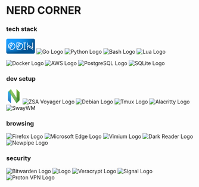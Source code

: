 # NERD CORNER

### tech stack

<img src="https://github.com/odin-lang/Odin/blob/master/misc/logo-slim.png" height="40" alt="Odin Logo"> <img src="https://upload.wikimedia.org/wikipedia/commons/thumb/0/05/Go_Logo_Blue.svg/330px-Go_Logo_Blue.svg.png" height="40" alt="Go Logo"> <img src="https://upload.wikimedia.org/wikipedia/commons/thumb/c/c3/Python-logo-notext.svg/115px-Python-logo-notext.svg.png" height="40" alt="Python Logo"> <img src="https://upload.wikimedia.org/wikipedia/commons/thumb/4/4b/Bash_Logo_Colored.svg/512px-Bash_Logo_Colored.svg.png" height="40" alt="Bash Logo"> <img src="https://upload.wikimedia.org/wikipedia/commons/thumb/c/cf/Lua-Logo.svg/250px-Lua-Logo.svg.png" height="40" alt="Lua Logo">

<img src="https://upload.wikimedia.org/wikipedia/commons/7/70/Docker_logo.png" height="40" alt="Docker Logo"> <img src="https://upload.wikimedia.org/wikipedia/commons/thumb/9/93/Amazon_Web_Services_Logo.svg/512px-Amazon_Web_Services_Logo.svg.png" height="40" alt="AWS Logo"> <img src="https://upload.wikimedia.org/wikipedia/commons/thumb/2/29/Postgresql_elephant.svg/540px-Postgresql_elephant.svg.png" height="40" alt="PostgreSQL Logo"> <img src="https://upload.wikimedia.org/wikipedia/commons/thumb/3/38/SQLite370.svg/382px-SQLite370.svg.png" height="40" alt="SQLite Logo"> 

### dev setup

<img src="https://raw.githubusercontent.com/github/explore/26674e638508ac4a4e113ee32d6755ebfa000569/topics/neovim/neovim.png" height="40" alt="Neovim Logo"> <img src="https://www.zsa.io/cdn-cgi/image/width=180,quality=80,format=auto/@voyager/images/navbar/voyager-logo.webp" height="40" alt="ZSA Voyager Logo"> <img src="https://upload.wikimedia.org/wikipedia/commons/thumb/6/66/Openlogo-debianV2.svg/230px-Openlogo-debianV2.svg.png" height="40" alt="Debian Logo"> <img src="https://upload.wikimedia.org/wikipedia/commons/thumb/e/e4/Tmux_logo.svg/608px-Tmux_logo.svg.png" height="40" alt="Tmux Logo"> <img src="https://upload.wikimedia.org/wikipedia/commons/thumb/9/90/Alacritty_logo.svg/270px-Alacritty_logo.svg.png" height="40" alt="Alacritty Logo"> <img src="https://avatars.githubusercontent.com/u/32400794?s=200&v=4" height="40" alt="SwayWM"> 

### browsing
<img src="https://upload.wikimedia.org/wikipedia/commons/thumb/a/a0/Firefox_logo%2C_2019.svg/250px-Firefox_logo%2C_2019.svg.png" alt="Firefox Logo" height="40"> <img src="https://upload.wikimedia.org/wikipedia/commons/thumb/7/7e/Microsoft_Edge_logo_%282019%29.png/250px-Microsoft_Edge_logo_%282019%29.png" alt="Microsoft Edge Logo" height="40"> <img src="https://store-images.s-microsoft.com/image/apps.53017.e2ccacad-d3e5-4c67-a4b3-023f0df06908.9474b4bf-a799-4bb4-967a-2ec6cbfbb287.44e0e326-e25f-4014-88b6-00766214199e" alt="Vimium Logo" height="40"> <img src="https://avatars.githubusercontent.com/u/38494721?v=4" alt="Dark Reader Logo" height="40"> <img src="https://upload.wikimedia.org/wikipedia/commons/thumb/2/22/NewPipelogo.svg/205px-NewPipelogo.svg.png" alt="Newpipe Logo" height="40">

### security
<img src="https://play-lh.googleusercontent.com/-jz18EgBYlmeHlnsq_iltq6uLnYFtXAVR_gi_d0qEj0pANQ1MtrJIstJoCQtImlWKwc=s96" alt="Bitwarden Logo" height="40"> <img src="https://play-lh.googleusercontent.com/jl_cSsom5TPkeF2bvupXW1Tgq-Vj9v8GzSixzVNzT4BG1CraSndlP_VANi5E5Ns2fw=s96" alt=" Logo" height="40"> <img src="https://avatars.githubusercontent.com/u/7925881?s=200&v=4" alt="Veracrypt Logo" height="40"> <img src="https://upload.wikimedia.org/wikipedia/commons/thumb/8/8d/Signal-Logo.svg/250px-Signal-Logo.svg.png" alt="Signal Logo" height="40"> <img src="https://play-lh.googleusercontent.com/hferjPeJ9_aWi_r5t8L0qOAwU4ZWAyduYmRkYodJOylRKwOxPI_117GzVSkAnhaNOw=w480-h960" alt="Proton VPN Logo" height="40">


<!--
<img src="" alt=" Logo" height="40">
